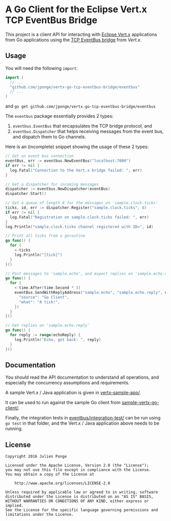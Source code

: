 # A Go Client for the Eclipse Vert.x TCP EventBus Bridge

This project is a client API for interacting with
[Eclipse Vert.x](http://vertx.io/) applications from Go applications using the
[TCP EventBus bridge](http://vertx.io/docs/vertx-tcp-eventbus-bridge/java/) from _Vert.x_.

## Usage

You will need the following `import`:

```go
import (
  // ...
  "github.com/jponge/vertx-go-tcp-eventbus-bridge/eventbus"
  // ...
)
```

and `go get github.com/jponge/vertx-go-tcp-eventbus-bridge/eventbus`

The `eventbus` package essentially provides 2 types:

1. `eventbus.EventBus` that encapsulates the TCP bridge protocol, and
2. `eventbus.Dispatcher` that helps receiving messages from the event bus, and dispatch them to
   Go channels.

Here is an (incomplete) snippet showing the usage of these 2 types:

```go
// Get an event bus connection
eventBus, err := eventbus.NewEventBus("localhost:7000")
if err != nil {
  log.Fatal("Connection to the Vert.x bridge failed: ", err)
}

// Get a dispatcher for incoming messages
dispatcher := eventbus.NewDispatcher(eventBus)
dispatcher.Start()

// Get a queue of length 8 for the messages on 'sample.clock.ticks'
ticks, id, err := dispatcher.Register("sample.clock.ticks", 8)
if err != nil {
  log.Fatal("Registration on sample.clock.ticks failed: ", err)
}
log.Println("sample.clock.ticks channel registered with ID=", id)

// Print all ticks from a goroutine
go func() {
  for {
    <-ticks
    log.Println("[tick]")
  }
}()

// Post messages to 'sample.echo', and expect replies on 'sample.echo.reply'
go func() {
  for {
    <-time.After(time.Second * 3)
    eventBus.SendWithReplyAddress("sample.echo", "sample.echo.reply", nil, map[string]string{
      "source": "Go Client",
      "what": "A tick!",
    })
  }
}()

// Get replies on 'sample.echo.reply'
go func() {
  for reply := range(echoReply) {
    log.Println("Echo, got back: ", reply)
  }
}()
```

## Documentation

You should read the API documentation to understand all operations, and especially the concurrency
assumptions and requirements.

A sample Vert.x / Java application is given in [vertx-sample-app/](vertx-sample-app/).

It can be used to run against the sample Go client from
[sample-vertx-go-client/](sample-vertx-go-client/).

Finally, the integration tests in [eventbus/integration-test/](eventbus/integration-test/) can be
run using `go test` in that folder, and the Vert.x / Java application above needs to be running.

## License

    Copyright 2016 Julien Ponge

    Licensed under the Apache License, Version 2.0 (the "License");
    you may not use this file except in compliance with the License.
    You may obtain a copy of the License at

        http://www.apache.org/licenses/LICENSE-2.0

    Unless required by applicable law or agreed to in writing, software
    distributed under the License is distributed on an "AS IS" BASIS,
    WITHOUT WARRANTIES OR CONDITIONS OF ANY KIND, either express or implied.
    See the License for the specific language governing permissions and
    limitations under the License.
